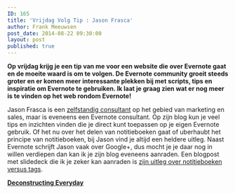 ```yaml
---
ID: 165
title: 'Vrijdag Volg Tip : Jason Frasca'
author: Frank Meeuwsen
post_date: 2014-08-22 09:30:00
layout: post
published: true
---
```

<strong>Op vrijdag krijg je een tip van me voor een website die over Evernote gaat en de moeite waard is om te volgen. De Evernote community groeit steeds groter en er komen meer interessante plekken bij met scripts, tips en inspiratie om Evernote te gebruiken. Ik laat je graag zien wat er nog meer is te vinden op het web rondom Evernote!</strong>

<!--more-->

Jason Frasca is een <a href="http://jasonfrasca.com/">zelfstandig consultant</a> op het gebied van marketing en sales, maar is eveneens een Evernote consultant. Op zijn blog kun je veel tips en inzichten vinden die je direct kunt toepassen op je eigen Evernote gebruik. Of het nu over het delen van notitieboeken gaat of uberhaubt het principe van notitieboeken, bij Jason vind je altijd een heldere uitleg. Naast Evernote schrijft Jason vaak over Google+, dus mocht je je daar nog in willen verdiepen dan kan ik je zijn blog eveneens aanraden. Een blogpost met slidedeck die ik je zeker kan aanraden is <a href="http://jasonfrasca.com/deconstructing-everyday-blog/use-evernote-notebooks-and-tags-better/">zijn uitleg over notitieboeken versus tags</a>.

<strong><a href="http://jasonfrasca.com/deconstructing-everyday-blog/">Deconstructing Everyday</a></strong>
